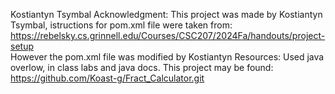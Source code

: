 Kostiantyn Tsymbal
Acknowledgment:
This project was made by Kostiantyn Tsymbal, istructions for pom.xml file were taken from: https://rebelsky.cs.grinnell.edu/Courses/CSC207/2024Fa/handouts/project-setup  
However the pom.xml file was modified by Kostiantyn
Resources:
Used java overlow, in class labs and java docs.
This project may be found: https://github.com/Koast-g/Fract_Calculator.git